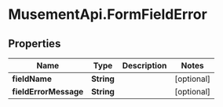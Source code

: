 # MusementApi.FormFieldError

## Properties
Name | Type | Description | Notes
------------ | ------------- | ------------- | -------------
**fieldName** | **String** |  | [optional] 
**fieldErrorMessage** | **String** |  | [optional] 


